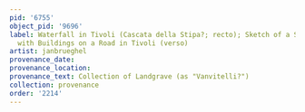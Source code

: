 ```yaml
---
pid: '6755'
object_pid: '9696'
label: Waterfall in Tivoli (Cascata della Stipa?; recto); Sketch of a Southern Landscape
  with Buildings on a Road in Tivoli (verso)
artist: janbrueghel
provenance_date:
provenance_location:
provenance_text: Collection of Landgrave (as "Vanvitelli?")
collection: provenance
order: '2214'
---
```

